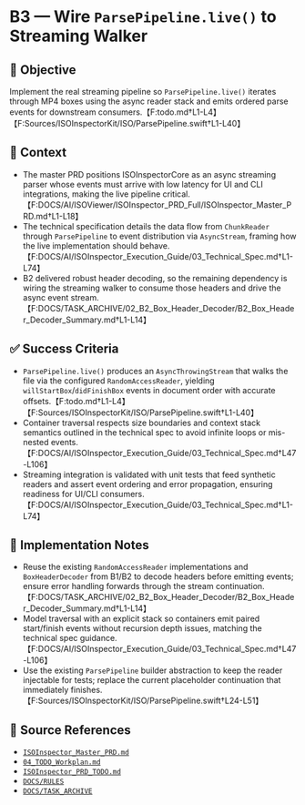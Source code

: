 # B3 — Wire `ParsePipeline.live()` to Streaming Walker

## 🎯 Objective
Implement the real streaming pipeline so `ParsePipeline.live()` iterates through MP4 boxes using the async reader stack and emits ordered parse events for downstream consumers.【F:todo.md†L1-L4】【F:Sources/ISOInspectorKit/ISO/ParsePipeline.swift†L1-L40】

## 🧩 Context
- The master PRD positions ISOInspectorCore as an async streaming parser whose events must arrive with low latency for UI and CLI integrations, making the live pipeline critical.【F:DOCS/AI/ISOViewer/ISOInspector_PRD_Full/ISOInspector_Master_PRD.md†L1-L18】
- The technical specification details the data flow from `ChunkReader` through `ParsePipeline` to event distribution via `AsyncStream`, framing how the live implementation should behave.【F:DOCS/AI/ISOInspector_Execution_Guide/03_Technical_Spec.md†L1-L74】
- B2 delivered robust header decoding, so the remaining dependency is wiring the streaming walker to consume those headers and drive the async event stream.【F:DOCS/TASK_ARCHIVE/02_B2_Box_Header_Decoder/B2_Box_Header_Decoder_Summary.md†L1-L14】

## ✅ Success Criteria
- `ParsePipeline.live()` produces an `AsyncThrowingStream` that walks the file via the configured `RandomAccessReader`, yielding `willStartBox`/`didFinishBox` events in document order with accurate offsets.【F:todo.md†L1-L4】【F:Sources/ISOInspectorKit/ISO/ParsePipeline.swift†L1-L40】
- Container traversal respects size boundaries and context stack semantics outlined in the technical spec to avoid infinite loops or mis-nested events.【F:DOCS/AI/ISOInspector_Execution_Guide/03_Technical_Spec.md†L47-L106】
- Streaming integration is validated with unit tests that feed synthetic readers and assert event ordering and error propagation, ensuring readiness for UI/CLI consumers.【F:DOCS/AI/ISOInspector_Execution_Guide/03_Technical_Spec.md†L1-L74】

## 🔧 Implementation Notes
- Reuse the existing `RandomAccessReader` implementations and `BoxHeaderDecoder` from B1/B2 to decode headers before emitting events; ensure error handling forwards through the stream continuation.【F:DOCS/TASK_ARCHIVE/02_B2_Box_Header_Decoder/B2_Box_Header_Decoder_Summary.md†L1-L14】
- Model traversal with an explicit stack so containers emit paired start/finish events without recursion depth issues, matching the technical spec guidance.【F:DOCS/AI/ISOInspector_Execution_Guide/03_Technical_Spec.md†L47-L106】
- Use the existing `ParsePipeline` builder abstraction to keep the reader injectable for tests; replace the current placeholder continuation that immediately finishes.【F:Sources/ISOInspectorKit/ISO/ParsePipeline.swift†L24-L51】

## 🧠 Source References
- [`ISOInspector_Master_PRD.md`](../AI/ISOViewer/ISOInspector_PRD_Full/ISOInspector_Master_PRD.md)
- [`04_TODO_Workplan.md`](../AI/ISOInspector_Execution_Guide/04_TODO_Workplan.md)
- [`ISOInspector_PRD_TODO.md`](../AI/ISOViewer/ISOInspector_PRD_TODO.md)
- [`DOCS/RULES`](../RULES)
- [`DOCS/TASK_ARCHIVE`](../TASK_ARCHIVE)
